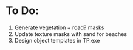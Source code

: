 # To Do:

1. Generate vegetation + road? masks 
2. Update texture masks with sand for beaches
3. Design object templates in TP.exe
